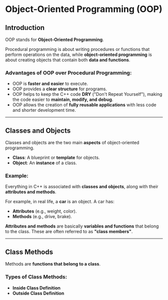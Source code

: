 # Object-Oriented Programming (OOP)

## Introduction
OOP stands for **Object-Oriented Programming**.

Procedural programming is about writing procedures or functions that perform operations on the data, while **object-oriented programming** is about creating objects that contain both **data and functions**.

### Advantages of OOP over Procedural Programming:
- OOP is **faster and easier** to execute.
- OOP provides a **clear structure** for programs.
- OOP helps to keep the C++ code **DRY** ("Don't Repeat Yourself"), making the code easier to **maintain, modify, and debug**.
- OOP allows the creation of **fully reusable applications** with less code and shorter development time.

---

## Classes and Objects
Classes and objects are the two main **aspects** of object-oriented programming.

- **Class**: A blueprint or **template** for objects.
- **Object**: An **instance** of a class.

### Example:
Everything in C++ is associated with **classes and objects**, along with their **attributes and methods**.

For example, in real life, a **car** is an object. A car has:
- **Attributes** (e.g., weight, color).
- **Methods** (e.g., drive, brake).

**Attributes and methods** are basically **variables and functions** that belong to the class. These are often referred to as **"class members"**.

---

## Class Methods
Methods are **functions that belong to a class**.

### Types of Class Methods:
- **Inside Class Definition**
- **Outside Class Definition**